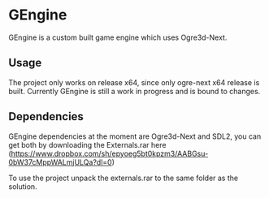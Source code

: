 # GEngine

GEngine is a custom built game engine which uses Ogre3d-Next. <br />

## Usage
The project only works on release x64, since only ogre-next x64 release is built.
Currently GEngine is still a work in progress and is bound to changes. <br />

## Dependencies

GEngine dependencies at the moment are Ogre3d-Next and SDL2, you can get both by downloading the Externals.rar here (https://www.dropbox.com/sh/epyoeg5bt0kpzm3/AABGsu-0bW37cMppWALmjULQa?dl=0)

To use the project unpack the externals.rar to the same folder as the solution.
